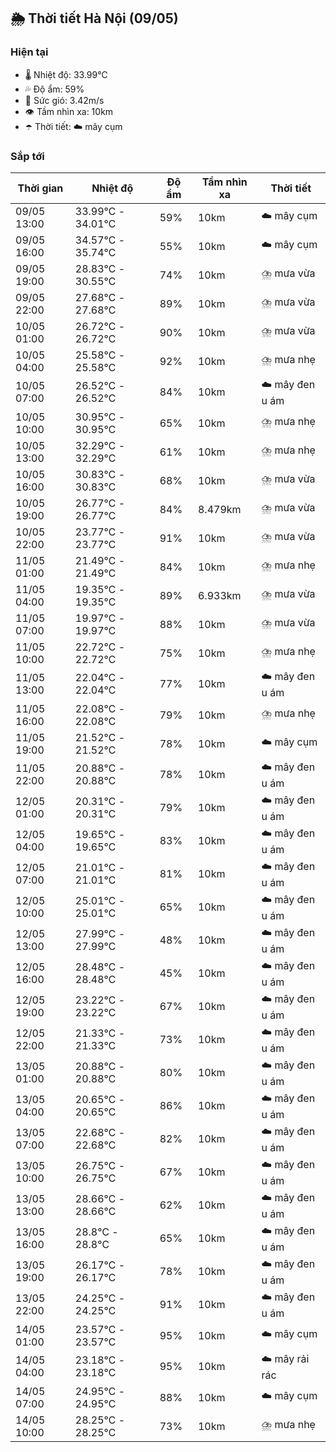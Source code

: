 ## 🌦️ Thời tiết Hà Nội (09/05)

### Hiện tại

- 🌡️ Nhiệt độ: 33.99℃
- 💦 Độ ẩm: 59%
- 💨 Sức gió: 3.42m/s
- 👁️ Tầm nhìn xa: 10km
- ☂️ Thời tiết: ☁️ mây cụm

### Sắp tới

| Thời gian | Nhiệt độ | Độ ẩm | Tầm nhìn xa | Thời tiết |
| --- | --- | --- | --- | --- |
| 09/05 13:00 | 33.99℃ - 34.01℃ | 59% | 10km | ☁️ mây cụm |
| 09/05 16:00 | 34.57℃ - 35.74℃ | 55% | 10km | ☁️ mây cụm |
| 09/05 19:00 | 28.83℃ - 30.55℃ | 74% | 10km | ⛈️ mưa vừa |
| 09/05 22:00 | 27.68℃ - 27.68℃ | 89% | 10km | ⛈️ mưa vừa |
| 10/05 01:00 | 26.72℃ - 26.72℃ | 90% | 10km | ⛈️ mưa vừa |
| 10/05 04:00 | 25.58℃ - 25.58℃ | 92% | 10km | ⛈️ mưa nhẹ |
| 10/05 07:00 | 26.52℃ - 26.52℃ | 84% | 10km | ☁️ mây đen u ám |
| 10/05 10:00 | 30.95℃ - 30.95℃ | 65% | 10km | ⛈️ mưa nhẹ |
| 10/05 13:00 | 32.29℃ - 32.29℃ | 61% | 10km | ⛈️ mưa nhẹ |
| 10/05 16:00 | 30.83℃ - 30.83℃ | 68% | 10km | ⛈️ mưa vừa |
| 10/05 19:00 | 26.77℃ - 26.77℃ | 84% | 8.479km | ⛈️ mưa vừa |
| 10/05 22:00 | 23.77℃ - 23.77℃ | 91% | 10km | ⛈️ mưa vừa |
| 11/05 01:00 | 21.49℃ - 21.49℃ | 84% | 10km | ⛈️ mưa nhẹ |
| 11/05 04:00 | 19.35℃ - 19.35℃ | 89% | 6.933km | ⛈️ mưa vừa |
| 11/05 07:00 | 19.97℃ - 19.97℃ | 88% | 10km | ⛈️ mưa vừa |
| 11/05 10:00 | 22.72℃ - 22.72℃ | 75% | 10km | ⛈️ mưa nhẹ |
| 11/05 13:00 | 22.04℃ - 22.04℃ | 77% | 10km | ☁️ mây đen u ám |
| 11/05 16:00 | 22.08℃ - 22.08℃ | 79% | 10km | ⛈️ mưa nhẹ |
| 11/05 19:00 | 21.52℃ - 21.52℃ | 78% | 10km | ☁️ mây cụm |
| 11/05 22:00 | 20.88℃ - 20.88℃ | 78% | 10km | ☁️ mây đen u ám |
| 12/05 01:00 | 20.31℃ - 20.31℃ | 79% | 10km | ☁️ mây đen u ám |
| 12/05 04:00 | 19.65℃ - 19.65℃ | 83% | 10km | ☁️ mây đen u ám |
| 12/05 07:00 | 21.01℃ - 21.01℃ | 81% | 10km | ☁️ mây đen u ám |
| 12/05 10:00 | 25.01℃ - 25.01℃ | 65% | 10km | ☁️ mây đen u ám |
| 12/05 13:00 | 27.99℃ - 27.99℃ | 48% | 10km | ☁️ mây đen u ám |
| 12/05 16:00 | 28.48℃ - 28.48℃ | 45% | 10km | ☁️ mây đen u ám |
| 12/05 19:00 | 23.22℃ - 23.22℃ | 67% | 10km | ☁️ mây đen u ám |
| 12/05 22:00 | 21.33℃ - 21.33℃ | 73% | 10km | ☁️ mây đen u ám |
| 13/05 01:00 | 20.88℃ - 20.88℃ | 80% | 10km | ☁️ mây đen u ám |
| 13/05 04:00 | 20.65℃ - 20.65℃ | 86% | 10km | ☁️ mây đen u ám |
| 13/05 07:00 | 22.68℃ - 22.68℃ | 82% | 10km | ☁️ mây đen u ám |
| 13/05 10:00 | 26.75℃ - 26.75℃ | 67% | 10km | ☁️ mây đen u ám |
| 13/05 13:00 | 28.66℃ - 28.66℃ | 62% | 10km | ☁️ mây đen u ám |
| 13/05 16:00 | 28.8℃ - 28.8℃ | 65% | 10km | ☁️ mây đen u ám |
| 13/05 19:00 | 26.17℃ - 26.17℃ | 78% | 10km | ☁️ mây đen u ám |
| 13/05 22:00 | 24.25℃ - 24.25℃ | 91% | 10km | ☁️ mây đen u ám |
| 14/05 01:00 | 23.57℃ - 23.57℃ | 95% | 10km | ☁️ mây cụm |
| 14/05 04:00 | 23.18℃ - 23.18℃ | 95% | 10km | ☁️ mây rải rác |
| 14/05 07:00 | 24.95℃ - 24.95℃ | 88% | 10km | ☁️ mây cụm |
| 14/05 10:00 | 28.25℃ - 28.25℃ | 73% | 10km | ⛈️ mưa nhẹ |
